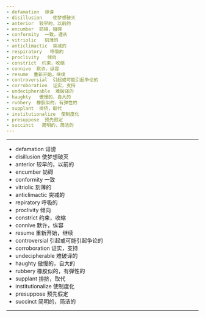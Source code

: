 ```yaml
---
- defamation  诽谤
- disillusion    使梦想破灭
- anterior  较早的，以前的
- encumber  妨碍，阻碍
- conformity  一致，遵从
- vitriolic   刻薄的
- anticlimactic  突减的
- respiratory   呼吸的
- proclivity   倾向
- constrict  约束，收缩
- connive  默许，纵容
- resume  重新开始，继续
- controversial  引起或可能引起争论的
- corroboration  证实，支持
- undecipherable  难破译的
- haughty   傲慢的，自大的
- rubbery  橡胶似的，有弹性的
- supplant  排挤，取代
- institutionalize  使制度化
- presuppose  预先假定
- succinct   简明的，简洁的
---
```


---
- defamation  诽谤
- disillusion   使梦想破灭
- anterior  较早的，以前的
- encumber  妨碍 
- conformity  一致 
- vitriolic  刻薄的
- anticlimactic  突减的
- repiratory  呼吸的
- proclivity   倾向
- constrict  约束，收缩
- connive  默许，纵容
- resume  重新开始，继续
- controversial  引起或可能引起争论的
- corroboration  证实，支持
- undecipherable  难破译的
- haughty  傲慢的，自大的
- rubbery  橡胶似的，有弹性的
- supplant  排挤，取代
- institutionalize  使制度化
- presuppose  预先假定
- succinct  简明的，简洁的
---